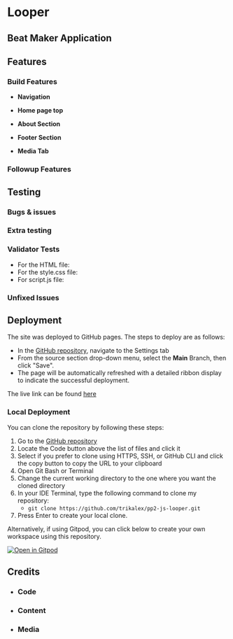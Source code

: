 # Looper 
## Beat Maker Application

## Features

### Build Features

- __Navigation__

- __Home page top__

- __About Section__

- __Footer Section__

- __Media Tab__

### Followup Features

## Testing 

### Bugs & issues

### Extra testing

### Validator Tests
- For the HTML file:
- For the style.css file:
- For script.js file:

### Unfixed Issues

## Deployment

The site was deployed to GitHub pages. The steps to deploy are as follows: 
  - In the [GitHub repository](https://github.com/trikalex/pp2-js-looper), navigate to the Settings tab 
  - From the source section drop-down menu, select the **Main** Branch, then click "Save".
  - The page will be automatically refreshed with a detailed ribbon display to indicate the successful deployment.

The live link can be found [here](https://trikalex.github.io/pp2-js-looper/)

### Local Deployment

You can clone the repository by following these steps:

1. Go to the [GitHub repository](https://github.com/trikalex/pp2-js-looper) 
2. Locate the Code button above the list of files and click it 
3. Select if you prefer to clone using HTTPS, SSH, or GitHub CLI and click the copy button to copy the URL to your clipboard
4. Open Git Bash or Terminal
5. Change the current working directory to the one where you want the cloned directory
6. In your IDE Terminal, type the following command to clone my repository:
	- `git clone https://github.com/trikalex/pp2-js-looper.git`
7. Press Enter to create your local clone.

Alternatively, if using Gitpod, you can click below to create your own workspace using this repository.

[![Open in Gitpod](https://gitpod.io/button/open-in-gitpod.svg)](https://gitpod.io/#https://github.com/trikalex/pp2-js-looper)

## Credits 

- ### Code

- ### Content

- ### Media